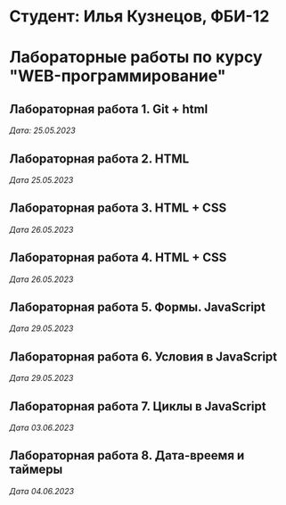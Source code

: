 # Студент: Илья Кузнецов, ФБИ-12

# Лабораторные работы по курсу "WEB-программирование"

## Лабораторная работа 1. Git + html

*Дата: 25.05.2023*

## Лабораторная работа 2. HTML

*Дата 25.05.2023*

## Лабораторная работа 3. HTML + CSS

*Дата 26.05.2023*

## Лабораторная работа 4. HTML + CSS

*Дата 26.05.2023*

## Лабораторная работа 5. Формы. JavaScript

*Дата 29.05.2023*

## Лабораторная работа 6. Условия в JavaScript

*Дата 29.05.2023*

## Лабораторная работа 7. Циклы в JavaScript

*Дата 03.06.2023*

## Лабораторная работа 8. Дата-вреемя и таймеры

*Дата 04.06.2023*

